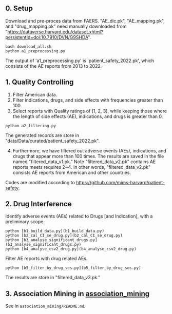## 0. Setup
Download and pre-proces data from FAERS.
"AE_dic.pk",  "AE_mapping.pk", and "drug_mapping.pk" need manually downloaded from "https://dataverse.harvard.edu/dataset.xhtml?persistentId=doi:10.7910/DVN/G9SHDA".
```shell
bash download_all.sh
python a1_preprocessing.py
```
The output of 'a1_preprocessing.py' is 'patient_safety_2022.pk', which consists of the AE reports from 2013 to 2022.

## 1. Quality Controlling

1. Filter American data.
1. Filter indications, drugs, and side effects with frequencies greater than 100.
1. Select reports with Quality ratings of [1, 2, 3], while keeping those where the length of side effects (AE), indications, and drugs is greater than 0.

```shell
python a2_filtering.py
```
The generated records are store in "data/Data/curated/patient_safety_2022.pk".

4. Furthermore, we have filtered out adverse events (AEs), indications, and drugs that appear more than 100 times. 
The results are saved in the file named "filtered_data_v1.pk."
Note "filtered_data_v2.pk" contains AE reports meets requires 2~4. In other words, "filtered_data_v2.pk" consists AE reports from American and other countries.

Codes are modified according to https://github.com/mims-harvard/patient-safety.

## 2. Drug Interference
Identify adverse events (AEs) related to Drugs \[and Indication\], with a preliminary scope.

```shell
python [b1_build_data.py](b1_build_data.py)
python [b2_cal_CI_se_drug.py](b2_cal_CI_se_drug.py)
python [b3_analyse_significant_drugs.py](b3_analyse_significant_drugs.py)
python [b4_analyse_csv2_drug.py](b4_analyse_csv2_drug.py)
```
Filter AE reports with drug related AEs.
```shell
python [b5_filter_by_drug_ses.py](b5_filter_by_drug_ses.py)
```
The results are store in "filtered_data_v3.pk."

## 3. Association Mining in [association_mining](..%2Fassociation_mining)
See in `association_mining/README.md`.



